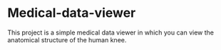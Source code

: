 # Medical-data-viewer
This project is a simple medical data viewer in which you can view the anatomical structure of the human knee.

